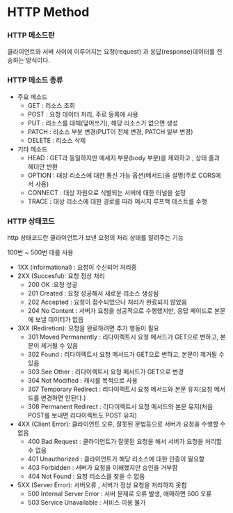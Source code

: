 # HTTP Method

### HTTP 메소드란

클라이언트와 서버 사이에 이루어지는 요청(request) 과 응답(response)데이터를 전송하는 방식이다.

### HTTP 메소드 종류

- 주요 메소드
    - GET : 리소스 조회
    - POST : 요청 데이터 처리, 주로 등록에 사용
    - PUT : 리소스를 대체(덮어쓰기), 해당 리소스가 없으면 생성
    - PATCH : 리소스 부분 변경(PUT이 전체 변경, PATCH 일부 변경)
    - DELETE : 리소스 삭제
- 기타 메소드
    - HEAD : GET과 동일하지만 메세지 부분(body 부분)을 제외하고 , 상태 줄과 헤더만 반환
    - OPTION : 대상 리소스에 대한 통신 가능 옵션(메서드)을 설명(주로 CORS에서 사용)
    - CONNECT : 대상 자원으로 식별되는 서버에 대한 터널을 설정
    - TRACE **:** 대상 리소스에 대한 경로를 따라 메시지 루프백 테스트를 수행

### HTTP 상태코드

http 상태코드란 클라이언트가 보낸 요청의 처리 상태를 알려주는 기능

100번 ~ 500번 대를 사용

- 1XX (informational) : 요청이 수신되어 처리중
- 2XX (Succesful): 요청 정상 처리
    - 200 OK :요청 성공
    - 201 Created : 요청 성공해서 새로운 리소스 생성됨
    - 202 Accepted : 요청이 접수되었으나 처리가 완료되지 않았음
    - 204 No Content : 서버가 요청을 성공적으로 수행했지만, 응답 페이드로 본문에 보낼 데이터가 없읍
- 3XX (Rediretion): 요청을 완료하려면 추가 행동이 필요
    - 301 Moved Permanently : 리다이렉트시 요청 메서드가 GET으로 변하고, 본문이 제거될 수 있음
    - 302 Found : 리다이렉트시 요청 메서드가 GET으로 변하고, 본문이 제거될 수 있음
    - 303 See Other : 리다이렉트시 요청 메서드가 GET으로 변경
    - 304 Not Modified : 캐시를 목적으로 사용
    - 307 Temporary Redirect : 리다이렉트시 요청 메서드와 본문 유지(요청 메서드를 변경하면 안된다.)
    - 308 Permanent Redirect : 리다이렉트시 요청 메서드와 본문 유지(처음 POST를 보내면 리다이렉트도 POST 유지)
- 4XX (Client Error): 클라이언트 오류, 잘못된 문법등으로 서버가 요청을 수행할 수 없음
    - 400 Bad Request : 클라이언트가 잘못된 요청을 해서 서버가 요청을 처리할 수 없음
    - 401 Unauthorized : 클라이언트가 해당 리소스에 대한 인증이 필요함
    - 403 Forbidden : 서버가 요청을 이해했지만 승인을 거부함
    - 404 Not Found : 요청 리소스를 찾을 수 없음
- 5XX (Server Error): 서버오류 , 서버가 정상 요청을 처리하지 못함
    - 500 Internal Server Error : 서버 문제로 오류 발생, 애매하면 500 오류
    - 503 Service Unavailable : 서비스 이용 불가